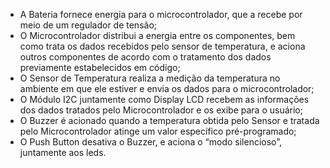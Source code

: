 <ul>
<li>A Bateria fornece energia para o microcontrolador, que a recebe por meio de um regulador de tensão;</li>
<li>O Microcontrolador distribui a energia entre os componentes, bem como trata os dados recebidos pelo sensor de temperatura, e aciona outros componentes de acordo com o tratamento dos dados previamente estabelecidos em código;</li>
<li>O Sensor de Temperatura realiza a medição da temperatura no ambiente em que ele estiver e envia os dados para o microcontrolador;</li>
<li>O Módulo I2C juntamente como Display LCD recebem as informações dos dados tratados pelo Microcontrolador e os exibe para o usuário;</li>
<li>O Buzzer é acionado quando a temperatura obtida pelo Sensor e tratada pelo Microcontrolador atinge um valor específico pré-programado;</li>
<li>O Push Button desativa o Buzzer, e aciona o “modo silencioso”, juntamente aos leds.</li>
</ul>
